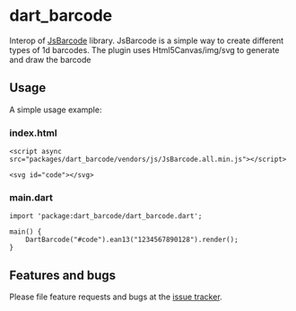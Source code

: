 # dart_barcode

Interop of [JsBarcode](https://github.com/lindell/JsBarcode) library.
JsBarcode is a simple way to create different types of 1d barcodes.
The plugin uses Html5Canvas/img/svg to generate and draw the barcode

## Usage

A simple usage example:


### index.html

    <script async src="packages/dart_barcode/vendors/js/JsBarcode.all.min.js"></script>

    <svg id="code"></svg>

### main.dart

    import 'package:dart_barcode/dart_barcode.dart';

    main() {
        DartBarcode("#code").ean13("1234567890128").render();
    }

## Features and bugs

Please file feature requests and bugs at the [issue tracker][tracker].

[tracker]: https://github.com/lejard-h/dart_barcode/issues
